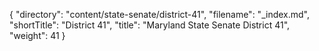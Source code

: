 {
  "directory": "content/state-senate/district-41",
  "filename": "_index.md",
  "shortTitle": "District 41",
  "title": "Maryland State Senate District 41",
  "weight": 41
}
